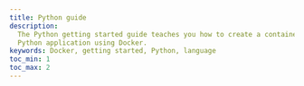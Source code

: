 ```yaml
---
title: Python guide
description:
  The Python getting started guide teaches you how to create a containerized
  Python application using Docker.
keywords: Docker, getting started, Python, language
toc_min: 1
toc_max: 2
---
```

